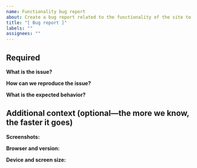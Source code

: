 ```yaml
---
name: Functionality bug report
about: Create a bug report related to the functionality of the site to help us improve
title: "[ Bug report ]"
labels: ""
assignees: ""
---
```


## Required

**What is the issue?**

**How can we reproduce the issue?**

**What is the expected behavior?**

## Additional context (optional—the more we know, the faster it goes)

**Screenshots:**

**Browser and version:**

**Device and screen size:**
